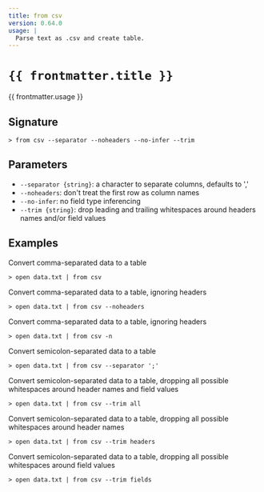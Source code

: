 ```yaml
---
title: from csv
version: 0.64.0
usage: |
  Parse text as .csv and create table.
---
```


<script>
  import { usePageFrontmatter } from '@vuepress/client';
  export default { computed: { frontmatter() { return usePageFrontmatter().value; } } }
</script>

# <code>{{ frontmatter.title }}</code>

<div style='white-space: pre-wrap;'>{{ frontmatter.usage }}</div>

## Signature

```> from csv --separator --noheaders --no-infer --trim```

## Parameters

 -  `--separator {string}`: a character to separate columns, defaults to ','
 -  `--noheaders`: don't treat the first row as column names
 -  `--no-infer`: no field type inferencing
 -  `--trim {string}`: drop leading and trailing whitespaces around headers names and/or field values

## Examples

Convert comma-separated data to a table
```shell
> open data.txt | from csv
```

Convert comma-separated data to a table, ignoring headers
```shell
> open data.txt | from csv --noheaders
```

Convert comma-separated data to a table, ignoring headers
```shell
> open data.txt | from csv -n
```

Convert semicolon-separated data to a table
```shell
> open data.txt | from csv --separator ';'
```

Convert semicolon-separated data to a table, dropping all possible whitespaces around header names and field values
```shell
> open data.txt | from csv --trim all
```

Convert semicolon-separated data to a table, dropping all possible whitespaces around header names
```shell
> open data.txt | from csv --trim headers
```

Convert semicolon-separated data to a table, dropping all possible whitespaces around field values
```shell
> open data.txt | from csv --trim fields
```
